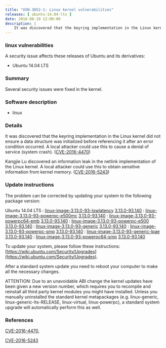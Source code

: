 ```yaml
---
title: "USN-3052-1: Linux kernel vulnerabilities"
releases: [ ubuntu-14.04-lts ]
date: 2016-08-10 12:00:00
description: |
    It was discovered that the keyring implementation in the Linux kernel did not ensure a data structure was initialized before referencing it after an error condition occurred. A local attacker could use this to cause a denial of service (system crash). ([CVE-2016-4470](http://people.ubuntu.com/~ubuntu-security/cve/CVE-2016-4470))
--- 
```

 
### linux vulnerabilities

A security issue affects these releases of Ubuntu and its derivatives:

* Ubuntu 14.04 LTS

### Summary

Several security issues were fixed in the kernel. 

### Software description

* linux 

### Details

It was discovered that the keyring implementation in the Linux kernel did not ensure a data structure was initialized before referencing it after an error condition occurred. A local attacker could use this to cause a denial of service (system crash). ([CVE-2016-4470](http://people.ubuntu.com/~ubuntu-security/cve/CVE-2016-4470))

Kangjie Lu discovered an information leak in the netlink implementation of the Linux kernel. A local attacker could use this to obtain sensitive information from kernel memory. ([CVE-2016-5243](http://people.ubuntu.com/~ubuntu-security/cve/CVE-2016-5243)) 

### Update instructions

The problem can be corrected by updating your system to the following package version:

Ubuntu 14.04 LTS
 : [linux-image-3.13.0-93-lowlatency](https://launchpad.net/ubuntu/+source/linux) <span> [3.13.0-93.140](https://launchpad.net/ubuntu/+source/linux/3.13.0-93.140) </span> 
 : [linux-image-3.13.0-93-powerpc-e500mc](https://launchpad.net/ubuntu/+source/linux) <span> [3.13.0-93.140](https://launchpad.net/ubuntu/+source/linux/3.13.0-93.140) </span> 
 : [linux-image-3.13.0-93-powerpc64-emb](https://launchpad.net/ubuntu/+source/linux) <span> [3.13.0-93.140](https://launchpad.net/ubuntu/+source/linux/3.13.0-93.140) </span> 
 : [linux-image-3.13.0-93-powerpc-e500](https://launchpad.net/ubuntu/+source/linux) <span> [3.13.0-93.140](https://launchpad.net/ubuntu/+source/linux/3.13.0-93.140) </span> 
 : [linux-image-3.13.0-93-generic](https://launchpad.net/ubuntu/+source/linux) <span> [3.13.0-93.140](https://launchpad.net/ubuntu/+source/linux/3.13.0-93.140) </span> 
 : [linux-image-3.13.0-93-powerpc-smp](https://launchpad.net/ubuntu/+source/linux) <span> [3.13.0-93.140](https://launchpad.net/ubuntu/+source/linux/3.13.0-93.140) </span> 
 : [linux-image-3.13.0-93-generic-lpae](https://launchpad.net/ubuntu/+source/linux) <span> [3.13.0-93.140](https://launchpad.net/ubuntu/+source/linux/3.13.0-93.140) </span> 
 : [linux-image-3.13.0-93-powerpc64-smp](https://launchpad.net/ubuntu/+source/linux) <span> [3.13.0-93.140](https://launchpad.net/ubuntu/+source/linux/3.13.0-93.140) </span> 

To update your system, please follow these instructions: [https://wiki.ubuntu.com/Security/Upgrades](https://wiki.ubuntu.com/Security/Upgrades).

After a standard system update you need to reboot your computer to make all the necessary changes.

ATTENTION: Due to an unavoidable ABI change the kernel updates have been given a new version number, which requires you to recompile and reinstall all third party kernel modules you might have installed. Unless you manually uninstalled the standard kernel metapackages (e.g. linux-generic, linux-generic-lts-RELEASE, linux-virtual, linux-powerpc), a standard system upgrade will automatically perform this as well. 

### References

 [CVE-2016-4470](http://people.ubuntu.com/~ubuntu-security/cve/CVE-2016-4470), 

 [CVE-2016-5243](http://people.ubuntu.com/~ubuntu-security/cve/CVE-2016-5243)
 
